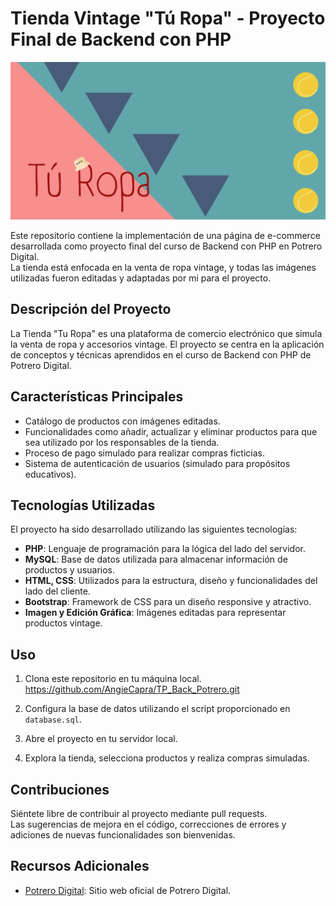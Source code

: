 # Tienda Vintage "Tú Ropa" - Proyecto Final de Backend con PHP


![Imagen_del_proyecto](https://github.com/AngieCapra/TP_Back_Potrero/blob/master/Assets/banner_2.jpg)

Este repositorio contiene la implementación de una página de e-commerce desarrollada como proyecto final del curso de Backend con PHP en Potrero Digital.<br>
La tienda está enfocada en la venta de ropa vintage, y todas las imágenes utilizadas fueron editadas y adaptadas por mi para el proyecto.



## Descripción del Proyecto

La Tienda "Tu Ropa" es una plataforma de comercio electrónico que simula la venta de ropa y accesorios vintage. El proyecto se centra en la aplicación de conceptos y técnicas aprendidos en el curso de Backend con PHP de Potrero Digital.

## Características Principales

- Catálogo de productos con imágenes editadas.
- Funcionalidades como añadir, actualizar y eliminar productos para que sea utilizado por los responsables de la tienda.
- Proceso de pago simulado para realizar compras ficticias.
- Sistema de autenticación de usuarios (simulado para propósitos educativos).

## Tecnologías Utilizadas

El proyecto ha sido desarrollado utilizando las siguientes tecnologías:

- **PHP**: Lenguaje de programación para la lógica del lado del servidor.
- **MySQL**: Base de datos utilizada para almacenar información de productos y usuarios.
- **HTML, CSS**: Utilizados para la estructura, diseño y funcionalidades del lado del cliente.
- **Bootstrap**: Framework de CSS para un diseño responsive y atractivo.
- **Imagen y Edición Gráfica**: Imágenes editadas para representar productos vintage.


## Uso

1. Clona este repositorio en tu máquina local.
https://github.com/AngieCapra/TP_Back_Potrero.git

2. Configura la base de datos utilizando el script proporcionado en `database.sql`.

3. Abre el proyecto en tu servidor local.

4. Explora la tienda, selecciona productos y realiza compras simuladas.

## Contribuciones

Siéntete libre de contribuir al proyecto mediante pull requests.<br>
Las sugerencias de mejora en el código, correcciones de errores y adiciones de nuevas funcionalidades son bienvenidas.

## Recursos Adicionales

- [Potrero Digital](https://potrerodigital.org/): Sitio web oficial de Potrero Digital.


